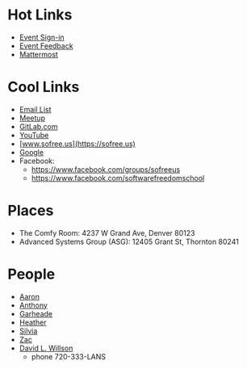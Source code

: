 # Hot Links

- [Event Sign-in](https://bit.ly/SFSSignIn)
- [Event Feedback](http://bit.ly/SFSClassFeedback)
- [Mattermost](https://mattermost.sofree.us)

# Cool Links

- [Email List](http://lists.sofree.us/cgi-bin/mailman/listinfo/sfs)
- [Meetup](https://www.meetup.com/sofreeus/)
- [GitLab.com](https://gitlab.com/sofreeus)
- [YouTube](https://www.youtube.com/sofreeus)
- [www.sofree.us](https://sofree.us)
- [Google](https://plus.google.com/+SoFreeUs)
- Facebook:
  * https://www.facebook.com/groups/sofreeus
  * https://www.facebook.com/softwarefreedomschool

# Places

- The Comfy Room: 4237 W Grand Ave, Denver 80123
- Advanced Systems Group (ASG): 12405 Grant St, Thornton 80241

# People

- [Aaron](mailto:Aayore@SoFree.US)
- [Anthony](mailto:Anthony@SoFree.US)
- [Garheade](mailto:Garheade@SoFree.US)
- [Heather](mailto:HLWillson@SoFree.US)
- [Silvia](mailto:Silvia@SoFree.US)
- [Zac](mailto:Zac@SoFree.US)
- [David L. Willson](https://gitlab.com/DLWillson)
  * phone  720-333-LANS
